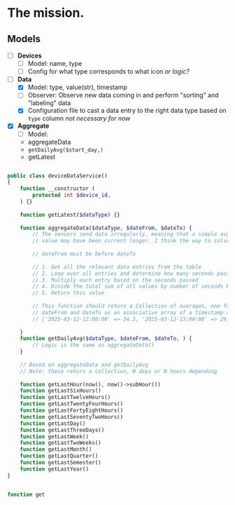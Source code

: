 # The mission.

## Models
- [ ] **Devices**
    - [ ] Model: name, type
    - [ ] Config for what type corresponds to what icon _or logic?_
- [ ] **Data**
    - [x] Model: type, value(str), timestamp
    - [ ] Observer: Observe new data coming in and perform "sorting" and "labeling" data
    - [x] Configuration file to cast a data entry to the right data type based on `type` column _not necessary for now_
- [x] **Aggregate**
    - [ ] Model: 
    - aggregateData
    - `getDailyAvg($start_day,)`
    - getLatest

```php

public class deviceDataService() 
{
    function __constructor (
        protected int $device_id,
    ) {}
    
    function getLatest($dataType) {}
    
    function aggregateData($dataType, $dateFrom, $dateTo) {
        // The sensors send data irregularly, meaning that a simple avg() doesnt work as a certain
        // value may have been current longer. I think the way to solve this is this:
        
        // dateFrom must be before dateTo
        
        // 1. Get all the relevant data entries from the table
        // 2. Loop over all entries and determine how many seconds passed between each entry
        // 3. Multiply each entry based on the seconds passed
        // 4. Divide the total sum of all values by number of seconds between $dateFrom and $dateTo
        // 5. Return this value
        
        // This function should return a Collection of averages, one for each hour difference between
        // dateFrom and dateTo as an associative array of a timestamp and value. E.g.
        // ['2025-03-12-12:00:00' => 34.3, '2025-03-12-13:00:00' => 29.4]
    
    }
    function getDailyAvg($dataType, $dateFrom, $dateTo, ) {
        // Logic is the same as aggregateData()
    }
    
    // Based on aggregateData and getDailyAvg
    // Note: these return a collection, N days or N hours depending
    
    function getLastHour(now(), now()->subHour())
    function getLastSixHours()
    function getLastTwelveHours()
    function getLastTwentyFourHours()
    function getLastFortyEightHours()
    function getLastSeventyTwoHours()
    function getLastDay()
    function getLastThreeDays()
    function getLastWeek()
    function getLastTwoWeeks()
    function getLastMonth()
    function getLastQuarter()
    function getLastSemester()
    function getLastYear()
}


function get
```